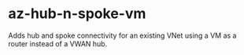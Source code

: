 # az-hub-n-spoke-vm
Adds hub and spoke connectivity for an existing VNet using a VM as a router instead of a VWAN hub.
